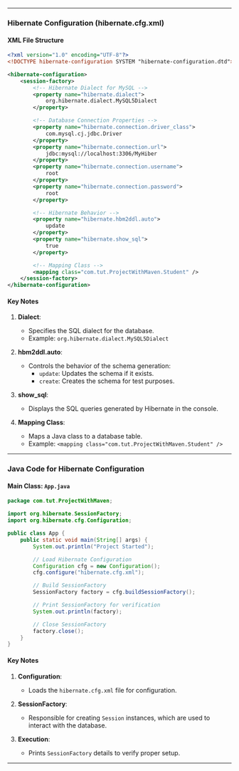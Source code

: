 
---

### **Hibernate Configuration (hibernate.cfg.xml)**

#### XML File Structure

```xml
<?xml version="1.0" encoding="UTF-8"?>
<!DOCTYPE hibernate-configuration SYSTEM "hibernate-configuration.dtd">

<hibernate-configuration>
    <session-factory>
        <!-- Hibernate Dialect for MySQL -->
        <property name="hibernate.dialect">
            org.hibernate.dialect.MySQL5Dialect
        </property>

        <!-- Database Connection Properties -->
        <property name="hibernate.connection.driver_class">
            com.mysql.cj.jdbc.Driver
        </property>
        <property name="hibernate.connection.url">
            jdbc:mysql://localhost:3306/MyHiber
        </property>
        <property name="hibernate.connection.username">
            root
        </property>
        <property name="hibernate.connection.password">
            root
        </property>

        <!-- Hibernate Behavior -->
        <property name="hibernate.hbm2ddl.auto">
            update
        </property>
        <property name="hibernate.show_sql">
            true
        </property>

        <!-- Mapping Class -->
        <mapping class="com.tut.ProjectWithMaven.Student" />
    </session-factory>
</hibernate-configuration>
```

#### Key Notes

1. **Dialect**:
    
    - Specifies the SQL dialect for the database.
    - Example: `org.hibernate.dialect.MySQL5Dialect`
2. **hbm2ddl.auto**:
    
    - Controls the behavior of the schema generation:
        - `update`: Updates the schema if it exists.
        - `create`: Creates the schema for test purposes.
3. **show_sql**:
    
    - Displays the SQL queries generated by Hibernate in the console.
4. **Mapping Class**:
    
    - Maps a Java class to a database table.
    - Example: `<mapping class="com.tut.ProjectWithMaven.Student" />`

---

### **Java Code for Hibernate Configuration**

#### Main Class: `App.java`

```java
package com.tut.ProjectWithMaven;

import org.hibernate.SessionFactory;
import org.hibernate.cfg.Configuration;

public class App {
    public static void main(String[] args) {
        System.out.println("Project Started");

        // Load Hibernate Configuration
        Configuration cfg = new Configuration();
        cfg.configure("hibernate.cfg.xml");

        // Build SessionFactory
        SessionFactory factory = cfg.buildSessionFactory();

        // Print SessionFactory for verification
        System.out.println(factory);

        // Close SessionFactory
        factory.close();
    }
}
```

#### Key Notes

1. **Configuration**:
    
    - Loads the `hibernate.cfg.xml` file for configuration.
2. **SessionFactory**:
    
    - Responsible for creating `Session` instances, which are used to interact with the database.
3. **Execution**:
    
    - Prints `SessionFactory` details to verify proper setup.

---
